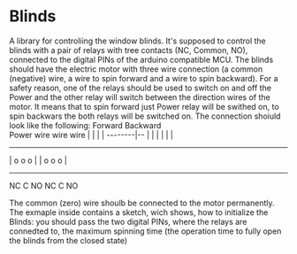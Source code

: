# Blinds
A library for controliing the window blinds. It's supposed to control the blinds with a pair of relays with tree contacts (NC, Common, NO), connected to the digital PINs of the arduino compatible MCU. The blinds should have the electric motor with three wire connection (a common (negative) wire, a wire to spin forward and a wire to spin backward). 
For a safety reason, one of the relays should be used to switch on and off the Power and the other relay will switch between the direction wires of the motor. It means that to spin forward just Power relay will be swithed on, to spin backwars the both relays will be switched on. 
The connection shoiuld look like the following:
              Forward Backward  
  Power wire   wire    wire
     |           |     |
     |   --------|--   |
     |  |        |  |  |
 ---------      ---------
| o  o  o |    | o  o  o |
 ---------      ---------
 NC  C  NO      NC  C  NO
 
 The common (zero) wire shoulb be connected to the motor permanently. 
 The exmaple inside contains a sketch, wich shows, how to initialize the Blinds: you should pass the two digital PINs, where the relays are connedted to, the maximum spinning time (the operation time to fully open the blinds from the closed state)
